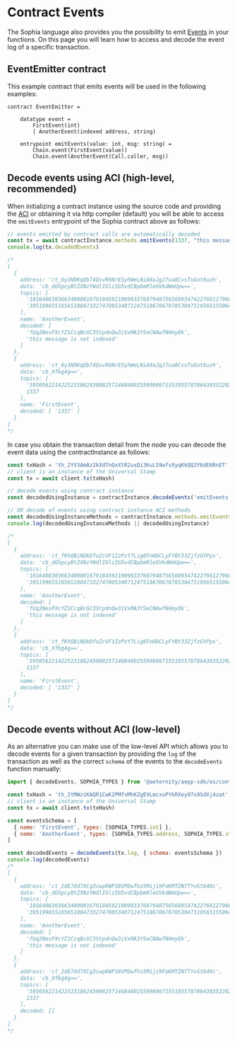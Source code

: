 # Contract Events

The Sophia language also provides you the possibility to emit [Events](https://github.com/aeternity/aesophia/blob/v6.0.0/docs/sophia.md#events) in your functions.
On this page you will learn how to access and decode the event log of a specific transaction.

## EventEmitter contract
This example contract that emits events will be used in the following examples:

```sophia
contract EventEmitter =

    datatype event =
        FirstEvent(int)
        | AnotherEvent(indexed address, string)

    entrypoint emitEvents(value: int, msg: string) =
        Chain.event(FirstEvent(value))
        Chain.event(AnotherEvent(Call.caller, msg))
```

## Decode events using ACI (high-level, recommended)
When initializing a contract instance using the source code and providing the [ACI](https://github.com/aeternity/aesophia/blob/v6.0.0/docs/aeso_aci.md)
or obtaining it via http compiler (default) you will be able to access the `emitEvents` entrypoint of the Sophia contract above as follows: 

```js
// events emitted by contract calls are automatically decoded
const tx = await contractInstance.methods.emitEvents(1337, "this message is not indexed")
console.log(tx.decodedEvents)

/*
[
  {
    address: 'ct_6y3N9KqQb74QsvR9NrESyhWeLNiA9aJgJ7ua8CvsTuGot6uzh',
    data: 'cb_dGhpcyBtZXNzYWdlIGlzIG5vdCBpbmRleGVkdWmUpw==',
    topics: [
      '101640830366340000167918459210098337687948756568954742276612796897811614700269',
      '39519965516565108473327470053407124751867067078530473195651550649472681599133'
    ],
    name: 'AnotherEvent',
    decoded: [
      'fUq2NesPXcYZ1CcqBcGC3StpdnQw3iVxMA3YSeCNAwfN4myQk',
      'this message is not indexed'
    ]
  },
  {
    address: 'ct_6y3N9KqQb74QsvR9NrESyhWeLNiA9aJgJ7ua8CvsTuGot6uzh',
    data: 'cb_Xfbg4g==',
    topics: [
      '59505622142252318624300825714684802559980671551955787864303522023309554554980',
      1337
    ],
    name: 'FirstEvent',
    decoded: [ '1337' ]
  }
]
*/
```

In case you obtain the transaction detail from the node you can decode the event data using the contractInstance as follows:
```js
const txHash = 'th_2YV3AmAz2kXdTnQxXtR2uxQi3KuLS9wfvXyqKkQQ2Y6dE6RnET';
// client is an instance of the Universal Stamp
const tx = await client.tx(txHash)

// decode events using contract instance
const decodedUsingInstance = contractInstance.decodeEvents('emitEvents', tx.log)

// OR decode of events using contract instance ACI methods
const decodedUsingInstanceMethods = contractInstance.methods.emitEvents.decodeEvents(tx.log)
console.log(decodedUsingInstanceMethods || decodedUsingInstance)

/*
[
  {
    address: 'ct_fKhQBiNQkDfoZcVF1ZzPzY7Lig6FnHDCLyFYBY33ZjfzGYPps',
    data: 'cb_dGhpcyBtZXNzYWdlIGlzIG5vdCBpbmRleGVkdWmUpw==',
    topics: [
      '101640830366340000167918459210098337687948756568954742276612796897811614700269',
      '39519965516565108473327470053407124751867067078530473195651550649472681599133'
    ],
    name: 'AnotherEvent',
    decoded: [
      'fUq2NesPXcYZ1CcqBcGC3StpdnQw3iVxMA3YSeCNAwfN4myQk',
      'this message is not indexed'
    ]
  },
  {
    address: 'ct_fKhQBiNQkDfoZcVF1ZzPzY7Lig6FnHDCLyFYBY33ZjfzGYPps',
    data: 'cb_Xfbg4g==',
    topics: [
      '59505622142252318624300825714684802559980671551955787864303522023309554554980',
      1337
    ],
    name: 'FirstEvent',
    decoded: [ '1337' ]
  }
]
*/
```

## Decode events without ACI (low-level)
As an alternative you can make use of the low-level API which allows you to decode events for a given transaction by providing the `log` of the transaction as well as the correct `schema` of the events to the `decodeEvents` function manually:

```js
import { decodeEvents, SOPHIA_TYPES } from '@aeternity/aepp-sdk/es/contract/aci/transformation'

const txHash = 'th_2tMWziKAQR1CwK2PMfvMhKZgEVLmcxsPYkRXey97s9SdXj4zat'
// client is an instance of the Universal Stamp
const tx = await client.tx(txHash)

const eventsSchema = [
  { name: 'FirstEvent', types: [SOPHIA_TYPES.int] },
  { name: 'AnotherEvent', types: [SOPHIA_TYPES.address, SOPHIA_TYPES.string] },
]

const decodedEvents = decodeEvents(tx.log, { schema: eventsSchema })
console.log(decodedEvents)
/*
[
  {
    address: 'ct_2dE7Xd7XCg3cwpKWP18VPDwfhz5Miji9FoKMTZN7TYvGt64Kc',
    data: 'cb_dGhpcyBtZXNzYWdlIGlzIG5vdCBpbmRleGVkdWmUpw==',
    topics: [
      '101640830366340000167918459210098337687948756568954742276612796897811614700269',
      '39519965516565108473327470053407124751867067078530473195651550649472681599133'
    ],
    name: 'AnotherEvent',
    decoded: [
      'fUq2NesPXcYZ1CcqBcGC3StpdnQw3iVxMA3YSeCNAwfN4myQk',
      'this message is not indexed'
    ]
  },
  {
    address: 'ct_2dE7Xd7XCg3cwpKWP18VPDwfhz5Miji9FoKMTZN7TYvGt64Kc',
    data: 'cb_Xfbg4g==',
    topics: [
      '59505622142252318624300825714684802559980671551955787864303522023309554554980',
      1337
    ],
    decoded: []
  }
]
*/
```
